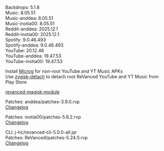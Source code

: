 Backdrops: 5.1.8  
Music: 8.05.51  
Music-anddea: 8.05.51  
Music-inotia00: 8.05.51  
Reddit-anddea: 2025.12.1  
Reddit-inotia00: 2025.12.1  
Spotify: 9.0.46.493  
Spotify-anddea: 9.0.46.493  
YouTube: 20.12.46  
YouTube-anddea: 19.47.53  
YouTube-inotia00: 19.47.53  

Install [Microg](https://github.com/ReVanced/GmsCore/releases) for non-root YouTube and YT Music APKs  
Use [zygisk-detach](https://github.com/j-hc/zygisk-detach) to detach root ReVanced YouTube and YT Music from Play Store  

[revanced-magisk-module](https://github.com/j-hc/revanced-magisk-module)
  
Patches: anddea/patches-3.9.0.rvp  
[Changelog](https://github.com/anddea/revanced-patches/releases/tag/v3.9.0)

Patches: inotia00/patches-5.6.2.rvp  
[Changelog](https://github.com/inotia00/revanced-patches/releases/tag/v5.6.2)

CLI: j-hc/revanced-cli-5.0.0-all.jar  
Patches: ReVanced/patches-5.24.0.rvp  
[Changelog](https://github.com/ReVanced/revanced-patches/releases/tag/v5.24.0)  
